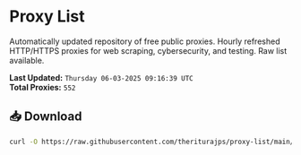 # Proxy List

Automatically updated repository of free public proxies. Hourly refreshed HTTP/HTTPS proxies for web scraping, cybersecurity, and testing. Raw list available.

**Last Updated:** `Thursday 06-03-2025 09:16:39 UTC`  
**Total Proxies:** `552`

## 📥 Download
```bash
curl -O https://raw.githubusercontent.com/theriturajps/proxy-list/main/proxies.txt
